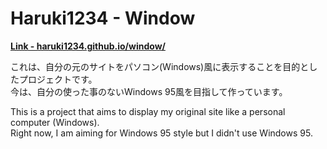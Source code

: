 # Haruki1234 - Window

[**Link - haruki1234.github.io/window/**](https://haruki1234.github.io/window/)

これは、自分の元のサイトをパソコン(Windows)風に表示することを目的としたプロジェクトです。  
今は、自分の使った事のないWindows 95風を目指して作っています。

This is a project that aims to display my original site like a personal computer (Windows).  
Right now, I am aiming for Windows 95 style but I didn't use Windows 95.